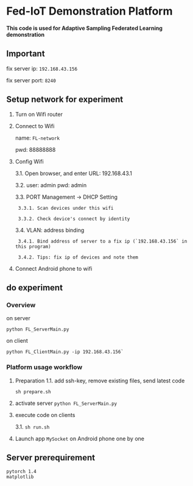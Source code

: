 # Fed-IoT Demonstration Platform
**This code is used for Adaptive Sampling Federated Learning demonstration**

## Important

fix server ip: `192.168.43.156`

fix server port: `8240`


## Setup network for experiment
1. Turn on Wifi router
2. Connect to Wifi

    name: `FL-network`

    pwd: 88888888

3. Config Wifi

    3.1. Open browser, and enter URL: 192.168.43.1 

    3.2. user: admin pwd: admin

    3.3. PORT Management -> DHCP Setting

        3.3.1. Scan devices under this wifi

        3.3.2. Check device's connect by identity

    3.4. VLAN: address binding
        
        3.4.1. Bind address of server to a fix ip (`192.168.43.156` in this program)

        3.4.2. Tips: fix ip of devices and note them

4.  Connect Android phone to wifi

## do experiment

### Overview
on server
```
python FL_ServerMain.py
```

on client
```
python FL_ClientMain.py -ip 192.168.43.156`
```
### Platform usage workflow

1. Preparation
    1.1. add ssh-key, remove existing files, send latest code 
    ```
    sh prepare.sh
    ```
 

2. activate server `python FL_ServerMain.py`
   
3. execute code on clients

    3.1.   `sh run.sh`

4. Launch app `MySocket` on Android phone one by one



## Server prerequirement
```
pytorch 1.4
matplotlib
```
